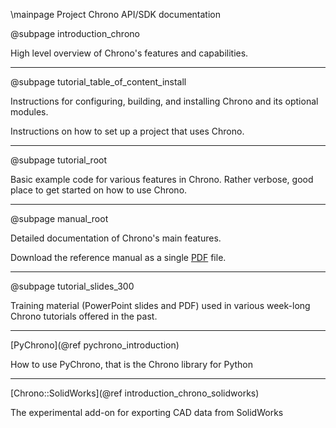 \mainpage Project Chrono API/SDK documentation

@subpage introduction_chrono

High level overview of Chrono's features and capabilities.

---

@subpage tutorial_table_of_content_install 

Instructions for configuring, building, and installing Chrono and its optional modules.

Instructions on how to set up a project that uses Chrono.

---

@subpage tutorial_root

Basic example code for various features in Chrono. Rather verbose, good place to get started on how to use Chrono.

---

@subpage manual_root

Detailed documentation of Chrono's main features.

Download the reference manual as a single [PDF](refman.pdf) file. 

---

@subpage tutorial_slides_300

Training material (PowerPoint slides and PDF) used in various week-long Chrono tutorials offered in the past.


---



[PyChrono](@ref pychrono_introduction)

How to use PyChrono, that is the Chrono library for Python


---


[Chrono::SolidWorks](@ref introduction_chrono_solidworks)

The experimental add-on for exporting CAD data from SolidWorks